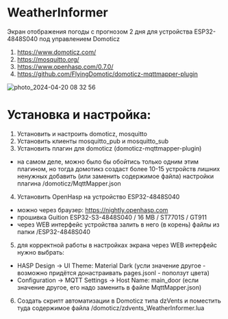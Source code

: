 # WeatherInformer
Экран отображения погоды с прогнозом 2 дня для устройства ESP32-4848S040 под управлением Domoticz

1) https://www.domoticz.com/
2) https://mosquitto.org/
3) https://www.openhasp.com/0.7.0/
4) https://github.com/FlyingDomotic/domoticz-mqttmapper-plugin

![photo_2024-04-20 08 32 56](https://github.com/kovainfo/WeatherInformer/assets/36986231/d714e24c-c74e-4ac1-a77a-cf16d447cc32)

# Установка и настройка:

1) Установить и настроить domoticz, mosquitto
2) Установить клиенты mosquitto_pub и mosquitto_sub
3) Установить плагин для domoticz (domoticz-mqttmapper-plugin) 
* на самом деле, можно было бы обойтись только одним этим плагином, но тогда домотикз создаст более 10-15 устройств лишних ненужных
добавить (или заменить содержимое файла) настройки плагина /domoticz/MqttMapper.json
4) Установить OpenHasp на устройство ESP32-4848S040
  * можно через браузер: https://nightly.openhasp.com
  * прошивка Guition ESP32-S3-4848S040 / 16 MB / ST7701S / GT911
  * через WEB интерфейс устройства залить в него (в корень) файлы из папки /ESP32-4848S040
5) для корректной работы в настройках экрана через WEB интерфейс нужно выбрать:
  * HASP Design -> UI Theme: Material Dark (усли значение другое - возможно придётся донастраивать pages.jsonl - поползут цвета)
  * Configuration -> MQTT Settings -> Host Name: main_door (если значение другое, его надо заменить в файле MqttMapper.json)
6) Создать скрипт автоматизации в Domoticz типа dzVents и поместить туда содержимое файла /domoticz/zdvents_WeatherInformer.lua


